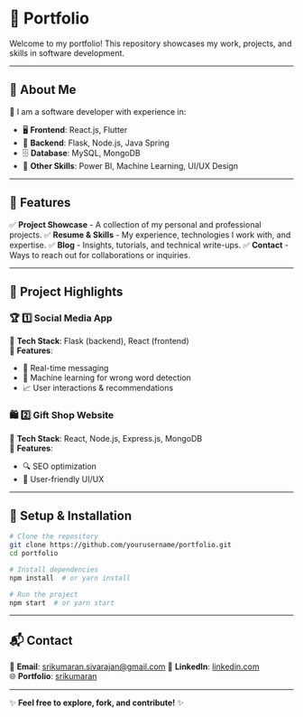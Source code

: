# 🎨 **Portfolio**

Welcome to my portfolio! This repository showcases my work, projects, and skills in software development.

---

## 🚀 **About Me**
🔹 I am a software developer with experience in:
- 🖥 **Frontend**: React.js, Flutter
- 🔧 **Backend**: Flask, Node.js, Java Spring
- 🗄 **Database**: MySQL, MongoDB
- 🎨 **Other Skills**: Power BI, Machine Learning, UI/UX Design

---

## 🌟 **Features**
✅ **Project Showcase** - A collection of my personal and professional projects.
✅ **Resume & Skills** - My experience, technologies I work with, and expertise.
✅ **Blog** - Insights, tutorials, and technical write-ups.
✅ **Contact** - Ways to reach out for collaborations or inquiries.

---

## 📁 **Project Highlights**

### 🏆 1️⃣ Social Media App
🔹 **Tech Stack**: Flask (backend), React (frontend)  
🔹 **Features**:
   - 💬 Real-time messaging
   - 🧠 Machine learning for wrong word detection
   - 📈 User interactions & recommendations

### 🛍 2️⃣ Gift Shop Website
🔹 **Tech Stack**: React, Node.js, Express.js, MongoDB  
🔹 **Features**:
   - 🔍 SEO optimization
   - 🎨 User-friendly UI/UX



---



## 🔧 **Setup & Installation**
```sh
# Clone the repository
git clone https://github.com/yourusername/portfolio.git
cd portfolio

# Install dependencies
npm install  # or yarn install

# Run the project
npm start  # or yarn start
```

---

## 📬 **Contact**
📧 **Email**: srikumaran.sivarajan@gmail.com 
🔗 **LinkedIn**: [linkedin.com](https://www.linkedin.com/in/srikumaran-s-450866245/)  
🌐 **Portfolio**: [srikumaran](https://srikumaran-sivarajan.netlify.app/)

---

✨ **Feel free to explore, fork, and contribute!** ✨
